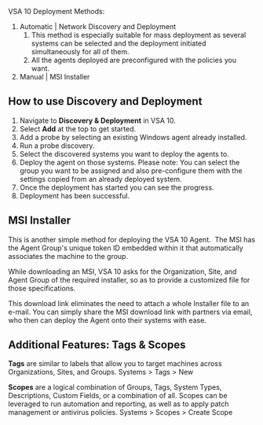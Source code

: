 VSA 10 Deployment Methods:

1. Automatic | Network Discovery and Deployment
	1. This method is especially suitable for mass deployment as several systems can be selected and the deployment initiated simultaneously for all of them.
	2. All the agents deployed are preconfigured with the policies you want.
2. Manual | MSI Installer 

## How to use Discovery and Deployment
1. Navigate to **Discovery & Deployment** in VSA 10. 
2. Select **Add** at the top to get started.
3. Add a probe by selecting an existing Windows agent already installed.
4. Run a probe discovery.
5. Select the discovered systems you want to deploy the agents to.
6. Deploy the agent on those systems. Please note: You can select the group you want to be assigned and also pre-configure them with the settings copied from an already deployed system.
7. Once the deployment has started you can see the progress.
8. Deployment has been successful.

## MSI Installer

This is another simple method for deploying the VSA 10 Agent.  The MSI has the Agent Group's unique token ID embedded within it that automatically associates the machine to the group.

While downloading an MSI, VSA 10 asks for the Organization, Site, and Agent Group of the required installer, so as to provide a customized file for those specifications.

This download link eliminates the need to attach a whole Installer file to an e-mail. You can simply share the MSI download link with partners via email, who then can deploy the Agent onto their systems with ease.


## Additional Features: Tags & Scopes

**Tags** are similar to labels that allow you to target machines across Organizations, Sites, and Groups.
Systems > Tags > New


**Scopes** are a logical combination of Groups, Tags, System Types, Descriptions, Custom Fields, or a combination of all. Scopes can be leveraged to run automation and reporting, as well as to apply patch management or antivirus policies.
Systems > Scopes > Create Scope
